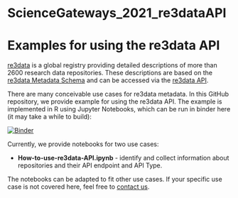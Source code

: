 # ScienceGateways_2021_re3dataAPI

# Examples for using the re3data API

[re3data](https://www.re3data.org/) is a global registry providing detailed descriptions of more than 2600 research data repositories. These descriptions are based on the [re3data Metadata Schema](https://www.re3data.org/schema/2-2) and can be accessed via the [re3data API](https://www.re3data.org/api/doc).

There are many conceivable use cases for re3data metadata. In this GitHub repository, we provide example for using the re3data API.
The example is implemented in R using Jupyter Notebooks, which can be run in binder here (it may take a while to build):

[![Binder](https://mybinder.org/badge_logo.svg)](https://mybinder.org/v2/gh/napattack/ScienceGateways_2021_re3dataAPI/HEAD)

Currently, we provide notebooks for two use cases:
* **How-to-use-re3data-API.ipynb** - identify and collect information about repositories and their API endpoint and API Type. 

The notebooks can be adapted to fit other use cases. If your specific use case is not covered here, feel free to [contact us](mailto:info@re3data.org).